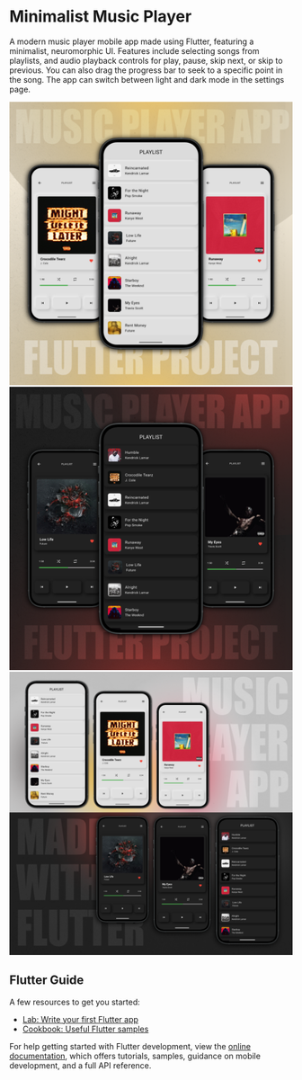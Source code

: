 # Minimalist Music Player

A modern music player mobile app made using Flutter, featuring a minimalist, neuromorphic UI.
Features include selecting songs from playlists, and audio playback controls for play, pause, skip next, or skip to previous.
You can also drag the progress bar to seek to a specific point in the song. The app can switch between light and dark mode in the settings page.

<img src="images/MusicAppLightMode.png" alt="Minimalist Music Player" width="650px">
<img src="images/MusicAppDarkMode.png" alt="Minimalist Music Player" width="650px">
<img src="images/MusicApp.png" alt="Minimalist Music Player" width="650px">

## Flutter Guide

A few resources to get you started:

- [Lab: Write your first Flutter app](https://docs.flutter.dev/get-started/codelab)
- [Cookbook: Useful Flutter samples](https://docs.flutter.dev/cookbook)

For help getting started with Flutter development, view the
[online documentation](https://docs.flutter.dev/), which offers tutorials,
samples, guidance on mobile development, and a full API reference.
